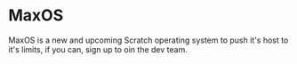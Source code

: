 # MaxOS
MaxOS is a new and upcoming Scratch operating system to push it's host to it's limits, if you can, sign up to oin the dev team.
